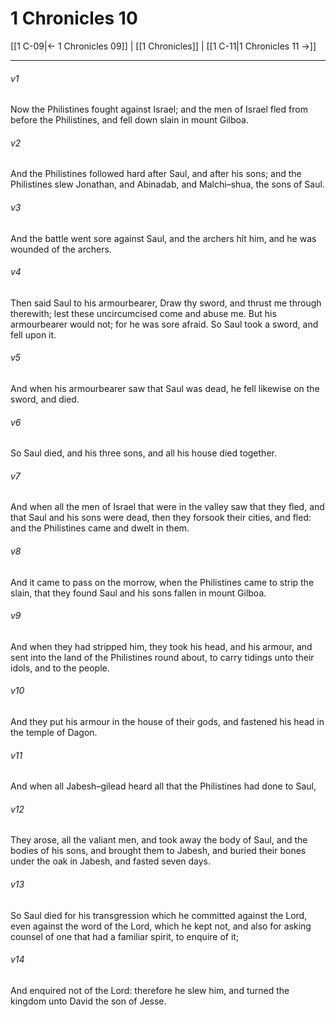 # 1 Chronicles 10

[[1 C-09|← 1 Chronicles 09]] | [[1 Chronicles]] | [[1 C-11|1 Chronicles 11 →]]
***

###### v1
Now the Philistines fought against Israel; and the men of Israel fled from before the Philistines, and fell down slain in mount Gilboa.
###### v2
And the Philistines followed hard after Saul, and after his sons; and the Philistines slew Jonathan, and Abinadab, and Malchi–shua, the sons of Saul.
###### v3
And the battle went sore against Saul, and the archers hit him, and he was wounded of the archers.
###### v4
Then said Saul to his armourbearer, Draw thy sword, and thrust me through therewith; lest these uncircumcised come and abuse me. But his armourbearer would not; for he was sore afraid. So Saul took a sword, and fell upon it.
###### v5
And when his armourbearer saw that Saul was dead, he fell likewise on the sword, and died.
###### v6
So Saul died, and his three sons, and all his house died together.
###### v7
And when all the men of Israel that were in the valley saw that they fled, and that Saul and his sons were dead, then they forsook their cities, and fled: and the Philistines came and dwelt in them.
###### v8
And it came to pass on the morrow, when the Philistines came to strip the slain, that they found Saul and his sons fallen in mount Gilboa.
###### v9
And when they had stripped him, they took his head, and his armour, and sent into the land of the Philistines round about, to carry tidings unto their idols, and to the people.
###### v10
And they put his armour in the house of their gods, and fastened his head in the temple of Dagon.
###### v11
And when all Jabesh–gilead heard all that the Philistines had done to Saul,
###### v12
They arose, all the valiant men, and took away the body of Saul, and the bodies of his sons, and brought them to Jabesh, and buried their bones under the oak in Jabesh, and fasted seven days.
###### v13
So Saul died for his transgression which he committed against the Lord, even against the word of the Lord, which he kept not, and also for asking counsel of one that had a familiar spirit, to enquire of it;
###### v14
And enquired not of the Lord: therefore he slew him, and turned the kingdom unto David the son of Jesse. 
